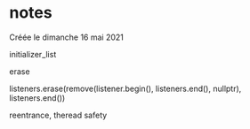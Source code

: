 
#  notes 
Créée le dimanche 16 mai 2021


initializer_list

erase

listeners.erase(remove(listener.begin(), listeners.end(), nullptr), listeners.end())

reentrance, theread safety
